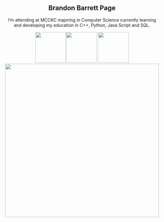 <div align="center">

## Brandon Barrett Page

I’m attending at MCCKC majoring in Computer Science currently learning and developing my education in C++, Python, Java Script and SQL.
<div align="center">
<img src="https://user-images.githubusercontent.com/74038190/212257454-16e3712e-945a-4ca2-b238-408ad0bf87e6.gif" width="100"><img src="https://user-images.githubusercontent.com/74038190/212257472-08e52665-c503-4bd9-aa20-f5a4dae769b5.gif" width="100">
<img src="https://user-images.githubusercontent.com/74038190/212257465-7ce8d493-cac5-494e-982a-5a9deb852c4b.gif" width="100">
</div>
<img src="https://user-images.githubusercontent.com/74038190/212284115-f47cd8ff-2ffb-4b04-b5bf-4d1c14c0247f.gif" width="500">
<br><br>


<!---
BvBarrett/BvBarrett is a ✨ special ✨ repository because its `README.md` (this file) appears on your GitHub profile.
You can click the Preview link to take a look at your changes.
--->
